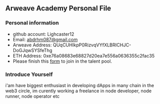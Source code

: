 ## Arweave Academy Personal File

### Personal information

- github account: Lighcaster12
- Email: abdrhm087@gmail.com
- Arweave Address: QUqCUHIkpP0RizvqVYfXLBRICHJC-DoGJqwSYSfeThg
- ETH Address: 0xe76a08683e68827d20ea7e556a0636355c2fac35
- Please finish this [form](https://docs.google.com/forms/d/e/1FAIpQLSfWA5fIIcBgmRppm3jNz5vmf9Mai_QMVil-2pO4r7YKn_Zhtw/viewform?usp=sf_link) to join in the talent pool.

### Introduce Yourself
 i'am have biggest enthusiast in developing dApps in many chain in the web3 circle, im curently working a freelance in node developer, node runner, node operator etc